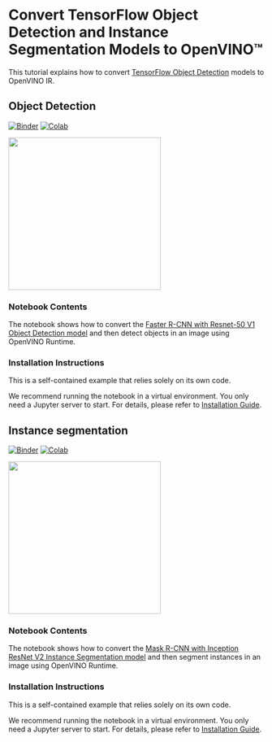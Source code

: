 # Convert TensorFlow Object Detection and Instance Segmentation Models to OpenVINO™ 

This tutorial explains how to convert [TensorFlow Object Detection](https://github.com/tensorflow/models/tree/master/research/object_detection) models to OpenVINO IR.

## Object Detection

[![Binder](https://mybinder.org/badge_logo.svg)](https://mybinder.org/v2/gh/eaidova/openvino_notebooks_binder.git/main?urlpath=git-pull%3Frepo%3Dhttps%253A%252F%252Fgithub.com%252Fopenvinotoolkit%252Fopenvino_notebooks%26urlpath%3Dtree%252Fopenvino_notebooks%252Fnotebooks%2Ftensorflow-object-detection-to-openvino%2Ftensorflow-object-detection-to-openvino.ipynb)
[![Colab](https://colab.research.google.com/assets/colab-badge.svg)](https://colab.research.google.com/github/openvinotoolkit/openvino_notebooks/blob/master/notebooks/tensorflow-object-detection-to-openvino/tensorflow-object-detection-to-openvino.ipynb)

<img src="https://github.com/openvinotoolkit/openvino_notebooks/assets/41733560/f9b59be1-1d2f-4e13-9678-67205be78841" width=300>

### Notebook Contents

The notebook shows how to convert the [Faster R-CNN with Resnet-50 V1 Object Detection model](https://tfhub.dev/tensorflow/faster_rcnn/resnet50_v1_640x640/1) and then detect objects in an image using OpenVINO Runtime.

### Installation Instructions

This is a self-contained example that relies solely on its own code.

We recommend  running the notebook in a virtual environment. You only need a Jupyter server to start.
For details, please refer to [Installation Guide](../../README.md).

## Instance segmentation

[![Binder](https://mybinder.org/badge_logo.svg)](https://mybinder.org/v2/gh/eaidova/openvino_notebooks_binder.git/main?urlpath=git-pull%3Frepo%3Dhttps%253A%252F%252Fgithub.com%252Fopenvinotoolkit%252Fopenvino_notebooks%26urlpath%3Dtree%252Fopenvino_notebooks%252Fnotebooks%2Ftensorflow-object-detection-to-openvino%2Ftensorflow-instance-segmentation-to-openvino.ipynb)
[![Colab](https://colab.research.google.com/assets/colab-badge.svg)](https://colab.research.google.com/github/openvinotoolkit/openvino_notebooks/blob/master/notebooks/tensorflow-object-detection-to-openvino/tensorflow-instance-segmentation-to-openvino.ipynb)

<img src="https://github.com/itrushkin/openvino_notebooks/assets/76161256/b0acc7bb-92c7-4c83-9484-84a8e1b798b7" width=300/>


### Notebook Contents

The notebook shows how to convert the [Mask R-CNN with Inception ResNet V2 Instance Segmentation model](https://tfhub.dev/tensorflow/mask_rcnn/inception_resnet_v2_1024x1024/1) and then segment instances in an image using OpenVINO Runtime.

### Installation Instructions

This is a self-contained example that relies solely on its own code.

We recommend  running the notebook in a virtual environment. You only need a Jupyter server to start.
For details, please refer to [Installation Guide](../../README.md).

